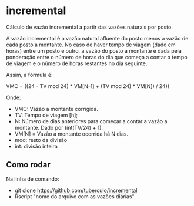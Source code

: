 # incremental
Cálculo de vazão incremental a partir das vazões naturais por posto.

A vazão incremental é a vazão natural afluente do posto menos a vazão de cada posto a montante. No caso de haver tempo de viagem (dado em horas) entre um posto e outro, a vazão do posto a montante é dada pela ponderação entre o número de horas do dia que começa a contar o tempo de viagem e o número de horas restantes no dia seguinte. 

Assim, a fórmula é:

VMC = ((24 - TV mod 24) * VM[N-1] + (TV mod 24) * VM[N]) / 24))

Onde:

* VMC: Vazão a montante corrigida.
* TV: Tempo de viagem [h];
* N: Número de dias anteriores para começar a contar a vazão a montante. Dado por (int(TV/24) + 1).
* VM[N] = Vazão a montante ocorrida há N dias.
* mod: resto da divisão
* int: divisão inteira

## Como rodar
Na linha de comando:
* git clone https://github.com/tuberculo/incremental
* Rscript "nome do arquivo com as vazões diárias"
